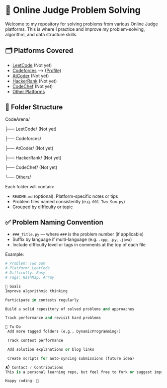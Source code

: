 # 🧠 Online Judge Problem Solving

Welcome to my repository for solving problems from various Online Judge platforms. This is where I practice and improve my problem-solving, algorithm, and data structure skills.

## 🗂 Platforms Covered
- [LeetCode](https://leetcode.com/) (Not yet)
- [Codeforces](https://codeforces.com/) --> [(Profile)](https://codeforces.com/profile/ali_omar_nafiz)
- [AtCoder](https://atcoder.jp/) (Not yet)
- [HackerRank](https://www.hackerrank.com/) (Not yet)
- [CodeChef](https://www.codechef.com/) (Not yet)
- [Other Platforms](#)

## 📁 Folder Structure

CodeArena/

├── LeetCode/ (Not yet)

├── Codeforces/

├── AtCoder/ (Not yet)

├── HackerRank/ (Not yet)

├── CodeChef/ (Not yet)

└── Others/

Each folder will contain:
- `README.md` (optional): Platform-specific notes or tips
- Problem files named consistently (e.g. `001_Two_Sum.py`)
- Grouped by difficulty or topic 

## ✅ Problem Naming Convention

- `###_Title.py` — where `###` is the problem number (if applicable)
- Suffix by language if multi-language (e.g. `.cpp`, `.py`, `.java`)
- Include difficulty level or tags in comments at the top of each file

Example:
```python
# Problem: Two Sum
# Platform: LeetCode
# Difficulty: Easy
# Tags: HashMap, Array

🎯 Goals
Improve algorithmic thinking

Participate in contests regularly

Build a solid repository of solved problems and approaches

Track performance and revisit hard problems

📌 To-Do
 Add more tagged folders (e.g., DynamicProgramming/)

 Track contest performance

 Add solution explanations or blog links

 Create scripts for auto-syncing submissions (future idea)

📬 Contact / Contributions
This is a personal learning repo, but feel free to fork or suggest improvements.

Happy coding! 🚀
